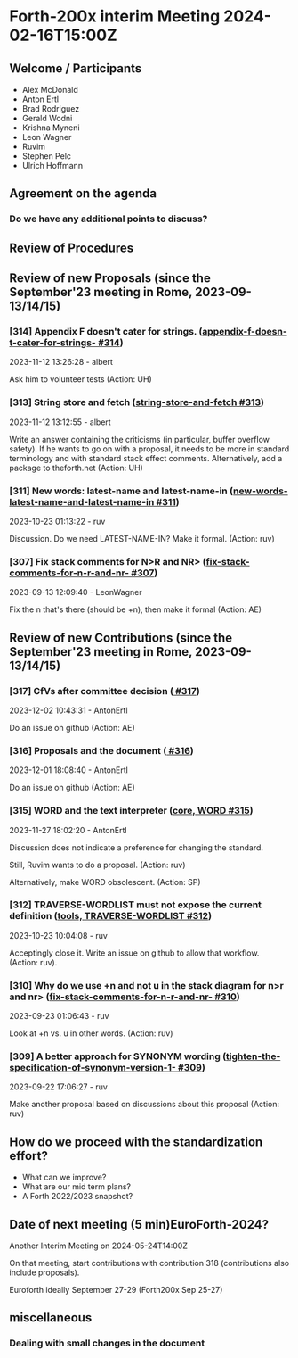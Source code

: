 # Forth-200x interim Meeting 2024-02-16T15:00Z

## Welcome / Participants

* Alex McDonald
* Anton Ertl
* Brad Rodriguez
* Gerald Wodni
* Krishna Myneni
* Leon Wagner
* Ruvim
* Stephen Pelc
* Ulrich Hoffmann


## Agreement on the agenda

### Do we have any additional points to discuss?

## Review of Procedures

## Review of new Proposals (since the September'23 meeting in Rome, 2023-09-13/14/15)

### [314] Appendix F doesn't cater for strings. ([appendix-f-doesn-t-cater-for-strings- #314](/proposals/appendix-f-doesn-t-cater-for-strings-#contribution-314))
2023-11-12 13:26:28 - albert

Ask him to volunteer tests (Action: UH)

### [313] String store and fetch ([string-store-and-fetch #313](/proposals/string-store-and-fetch#contribution-313))
2023-11-12 13:12:55 - albert

Write an answer containing the criticisms (in particular, buffer
overflow safety).  If he wants to go on with a proposal, it needs to be
more in standard terminology and with standard stack effect comments.
Alternatively, add a package to theforth.net (Action: UH)


### [311] New words: latest-name and latest-name-in ([new-words-latest-name-and-latest-name-in #311](/proposals/new-words-latest-name-and-latest-name-in#contribution-311))
2023-10-23 01:13:22 - ruv

Discussion.  Do we need LATEST-NAME-IN?  Make it formal.   (Action: ruv)

### [307] Fix stack comments for N&gt;R and NR&gt; ([fix-stack-comments-for-n-r-and-nr- #307](/proposals/fix-stack-comments-for-n-r-and-nr-#contribution-307))
2023-09-13 12:09:40 - LeonWagner

Fix the n that's there (should be +n), then make it formal (Action: AE)

## Review of new Contributions (since the September'23 meeting in Rome, 2023-09-13/14/15)

### [317] CfVs after committee decision ([ #317](/meta-discussion#contribution-317))
2023-12-02 10:43:31 - AntonErtl

Do an issue on github (Action: AE)

### [316] Proposals and the document ([ #316](/meta-discussion#contribution-316))
2023-12-01 18:08:40 - AntonErtl

Do an issue on github (Action: AE)

### [315] WORD and the text interpreter ([core, WORD #315](/standard/core/WORD#contribution-315))
2023-11-27 18:02:20 - AntonErtl

Discussion does not indicate a preference for changing the standard.

Still, Ruvim wants to do a proposal.  (Action: ruv)

Alternatively, make WORD obsolescent.  (Action: SP)

### [312] TRAVERSE-WORDLIST must not expose the current definition ([tools, TRAVERSE-WORDLIST #312](/standard/tools/TRAVERSE-WORDLIST#contribution-312))
2023-10-23 10:04:08 - ruv

Acceptingly close it.  Write an issue on github to allow that workflow.  (Action: ruv).

### [310] Why do we use +n and not u in the stack diagram for n&gt;r and nr&gt; ([fix-stack-comments-for-n-r-and-nr- #310](/proposals/fix-stack-comments-for-n-r-and-nr-#contribution-310))
2023-09-23 01:06:43 - ruv

Look at +n vs. u in other words.  (Action: ruv)

### [309] A better approach for SYNONYM wording ([tighten-the-specification-of-synonym-version-1- #309](/proposals/tighten-the-specification-of-synonym-version-1-#contribution-309))
2023-09-22 17:06:27 - ruv

Make another proposal based on discussions about this proposal (Action: ruv)

## How do we proceed with the standardization effort?
  * What can we improve?
  * What are our mid term plans?
  * A Forth 2022/2023 snapshot?

## Date of next meeting (5 min)EuroForth-2024?

Another Interim Meeting on 2024-05-24T14:00Z

On that meeting, start contributions with contribution 318
(contributions also include proposals).

Euroforth ideally September 27-29 (Forth200x Sep 25-27)

## miscellaneous

### Dealing with small changes in the document
